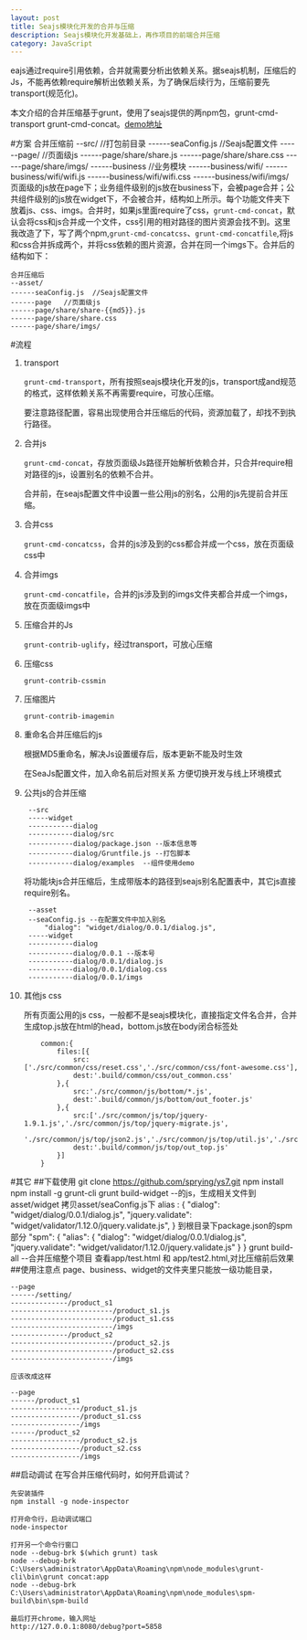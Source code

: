 ```yaml
---
layout: post
title: Seajs模块化开发的合并与压缩
description: Seajs模块化开发基础上，再作项目的前端合并压缩
category: JavaScript 
---
```


eajs通过require引用依赖，合并就需要分析出依赖关系。据seajs机制，压缩后的Js，不能再依赖require解析出依赖关系，为了确保后续行为，压缩前要先transport(规范化)。

本文介绍的合并压缩基于grunt，使用了seajs提供的两npm包，grunt-cmd-transport grunt-cmd-concat。[demo地址](https://github.com/sprying/ys7)

#方案
    合并压缩前
    --src/   //打包前目录
    ------seaConfig.js  //Seajs配置文件
    ------page/   //页面级js
    ------page/share/share.js
    ------page/share/share.css
    ------page/share/imgs/
    ------business    //业务模块
    ------business/wifi/
    ------business/wifi/wifi.js
    ------business/wifi/wifi.css
    ------business/wifi/imgs/
页面级的js放在page下；业务组件级别的js放在business下，会被page合并；公共组件级别的js放在widget下，不会被合并，结构如上所示。每个功能文件夹下
放着js、css、imgs。合并时，如果js里面require了css，`grunt-cmd-concat`，默认会将css和js合并成一个文件，css引用的相对路径的图片资源会找不到。这里我改造了下，写了两个npm,`grunt-cmd-concatcss`、`grunt-cmd-concatfile`,将js和css合并拆成两个，并将css依赖的图片资源，合并在同一个imgs下。合并后的结构如下：

    合并压缩后
    --asset/   
    ------seaConfig.js  //Seajs配置文件
    ------page   //页面级js
    ------page/share/share-{{md5}}.js
    ------page/share/share.css
    ------page/share/imgs/
#流程

1. transport
    
    `grunt-cmd-transport`，所有按照seajs模块化开发的js，transport成and规范的格式，这样依赖关系不再需要require，可放心压缩。
    
    要注意路径配置，容易出现使用合并压缩后的代码，资源加载了，却找不到执行路径。

2. 合并js
    
    `grunt-cmd-concat`，存放页面级Js路径开始解析依赖合并，只合并require相对路径的js，设置别名的依赖不合并。
    
    合并前，在seajs配置文件中设置一些公用js的别名，公用的js先提前合并压缩。

3. 合并css
    
    `grunt-cmd-concatcss`，合并的js涉及到的css都合并成一个css，放在页面级css中

4. 合并imgs
    
    `grunt-cmd-concatfile`，合并的js涉及到的imgs文件夹都合并成一个imgs，放在页面级imgs中

5. 压缩合并的Js
    
    `grunt-contrib-uglify`，经过transport，可放心压缩

6. 压缩css
    
    `grunt-contrib-cssmin`

7. 压缩图片
    
    `grunt-contrib-imagemin`

8. 重命名合并压缩后的js
    
    根据MD5重命名，解决Js设置缓存后，版本更新不能及时生效

    在SeaJs配置文件，加入命名前后对照关系
    方便切换开发与线上环境模式

9. 公共js的合并压缩

        --src
        -----widget
        -----------dialog
        -----------dialog/src
        -----------dialog/package.json --版本信息等
        -----------dialog/Gruntfile.js --打包脚本
        -----------dialog/examples  --组件使用demo 
    
    将功能块js合并压缩后，生成带版本的路径到seajs别名配置表中，其它js直接require别名。
    
        --asset
        --seaConfig.js --在配置文件中加入别名
        	"dialog": "widget/dialog/0.0.1/dialog.js",
        -----widget
        -----------dialog
        -----------dialog/0.0.1 --版本号
        -----------dialog/0.0.1/dialog.js
        -----------dialog/0.0.1/dialog.css
        -----------dialog/0.0.1/imgs
        
10. 其他js css
    
    所有页面公用的js css，一般都不是seajs模块化，直接指定文件名合并，合并生成top.js放在html的head，bottom.js放在body闭合标签处
    
            common:{
                files:[{
                    src:['./src/common/css/reset.css','./src/common/css/font-awesome.css'],
                    dest:'.build/common/css/out_common.css'
                },{
                    src:'./src/common/js/bottom/*.js',
                    dest:'.build/common/js/bottom/out_footer.js'
                },{
                    src:['./src/common/js/top/jquery-1.9.1.js','./src/common/js/top/jquery-migrate.js',
                        './src/common/js/top/json2.js','./src/common/js/top/util.js','./src/common/js/top/base.js'],
                    dest:'.build/common/js/top/out_top.js'
                }]
            }
 
#其它
##下载使用
    git clone https://github.com/sprying/ys7.git 
    npm install
    npm install -g grunt-cli 
    grunt build-widget     --的js，生成相关文件到asset/widget
    拷贝asset/seaConfig.js下
        alias : {
            "dialog": "widget/dialog/0.0.1/dialog.js",
            "jquery.validate": "widget/validator/1.12.0/jquery.validate.js",
        }
    到根目录下package.json的spm部分
    "spm": {
        "alias": {
            "dialog": "widget/dialog/0.0.1/dialog.js",
            "jquery.validate": "widget/validator/1.12.0/jquery.validate.js"
        }
    }
    grunt build-all     --合并压缩整个项目
    查看app/test.html 和 app/test2.html,对比压缩前后效果
##使用注意点
page、business、widget的文件夹里只能放一级功能目录，

    --page
    ------/setting/
    --------------/product_s1
    -------------------------/product_s1.js
    -------------------------/product_s1.css
    -------------------------/imgs
    --------------/product_s2
    -------------------------/product_s2.js
    -------------------------/product_s2.css
    -------------------------/imgs
    
    应该改成这样
    
    --page
    ------/product_s1
    -----------------/product_s1.js
    -----------------/product_s1.css
    -----------------/imgs
    ------/product_s2
    -----------------/product_s2.js
    -----------------/product_s2.css
    -----------------/imgs
        
##启动调试
在写合并压缩代码时，如何开启调试？

    先安装插件
    npm install -g node-inspector

    打开命令行，启动调试端口
    node-inspector

    打开另一个命令行窗口
    node --debug-brk $(which grunt) task
    node --debug-brk C:\Users\administrator\AppData\Roaming\npm\node_modules\grunt-cli\bin\grunt concat:app
    node --debug-brk C:\Users\administrator\AppData\Roaming\npm\node_modules\spm-build\bin\spm-build 

    最后打开chrome，输入网址 
    http://127.0.0.1:8080/debug?port=5858



